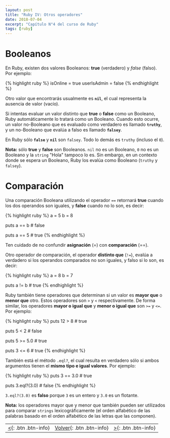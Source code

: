 ```yaml
---
layout: post
title: "Ruby IV: Otros operadores"
date: 2018-07-04
excerpt: "Capítulo N°4 del curso de Ruby"
tags: [ruby]
---
```


# Booleanos

En Ruby, existen dos valores Booleanos: **true** (verdadero) y *false* (falso). Por ejemplo:

{% highlight ruby %}
isOnline = true
userIsAdmin = false
{% endhighlight %}

Otro valor que encontrarás usualmente es **`nil`**, el cual representa la ausencia de valor (vacío).

Si intentas evaluar un valor distinto que **true** o **false** como un Booleano, Ruby automáticamente lo tratará como un Booleano. Cuando esto ocurre, un valor no-Booleano que es evaluado como verdadero es llamado **`truthy`**, y un no-Booleano que evalúa a falso es llamado **`falsey`**.

En Ruby sólo **`false`** y **`nil`** son `falsey`. Todo lo demás es `truthy` (incluso el `0`).

**Nota:** sólo **true** y **false** son Booleanos. `nil` no es un Booleano, `0` no es un Booleano y la `string` "Hola" tampoco lo es. Sin embargo, en un contexto donde se espera un Booleano, Ruby los evalúa como Booleano (`truthy` y `falsey`).

# Comparación

Una comparación Booleana utilizando el operador `==` retornará **true** cuando los dos operandos son iguales, y **false** cuando no lo son, es decir:

{% highlight ruby %}
a = 5
b = 8

puts a == b # false

puts a == 5 # true
{% endhighlight %}

Ten cuidado de no confundir **asignación** (=) con **comparación** (==).

Otro operador de comparación, el operador **distinto que** (`!=`), evalúa a verdadero si los operandos comparados no son iguales, y falso si lo son, es decir:

{% highlight ruby %}
a = 8
b = 7

puts a != b # true
{% endhighlight %}

Ruby también tiene operadores que determinan si un valor es **mayor que** o **menor que** otro. Estos operadores son `>` y `<` respectivamente. De forma similar, los operadores **mayor o igual que** y **menor o igual que** son `>=` y `<=`. Por ejemplo:

{% highlight ruby %}
puts 12 > 8    # true

puts 5 < 2     # false

puts 5 >= 5.0  # true

puts 3 <= 6    # true
{% endhighlight %}

También está el método `.eql?`, el cual resulta en verdadero sólo si ambos argumentos tienen el **mismo tipo e igual valores**. Por ejemplo:

{% highlight ruby %}
puts 3 == 3.0     # true

puts 3.eql?(3.0)  # false
{% endhighlight %}

`3.eql?(3.0)` es **falso** porque `3` es un entero y `3.0` es un flotante.

**Nota:** los operadores mayor que y menor que también pueden ser utilizados para comparar `strings` lexicográficamente (el orden alfabético de las palabras basado en el orden alfabético de las letras que las componen).

|     |     |     |
|:----|:---:|----:|
| [<](https://nisoto.github.io/ruby-iii-strings/){: .btn .btn-info} | [Volver](https://nisoto.github.io/blog/){: .btn .btn-info} | [>](https://nisoto.github.io/ruby-v-sentencia-if/){: .btn .btn-info} |
